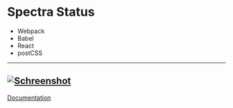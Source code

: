 # Spectra Status
* Webpack
* Babel 
* React
* postCSS

---
[![Schreenshot](https://res.cloudinary.com/deep-impact-ag/image/upload/v1525734974/prev_gkgtyg.png)](https://spectra-status.com/)
---
[Documentation](DOCUMENTATION.md)
